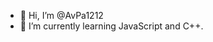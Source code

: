 - 👋 Hi, I’m @AvPa1212
- 🌱 I’m currently learning JavaScript and C++.

<!---
AvPa1212/AvPa1212 is a ✨ special ✨ repository because its `README.md` (this file) appears on your GitHub profile.
You can click the Preview link to take a look at your changes.
--->
